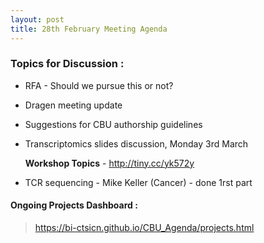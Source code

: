 ```yaml
---
layout: post
title: 28th February Meeting Agenda
---
```

### Topics for Discussion :
* RFA - Should we pursue this or not?

* Dragen meeting update

* Suggestions for CBU authorship guidelines

* Transcriptomics slides discussion, Monday 3rd March
  
  **Workshop Topics** - http://tiny.cc/yk572y

* TCR sequencing - Mike Keller (Cancer) - done 1rst part

#### Ongoing Projects Dashboard :

> https://bi-ctsicn.github.io/CBU_Agenda/projects.html
